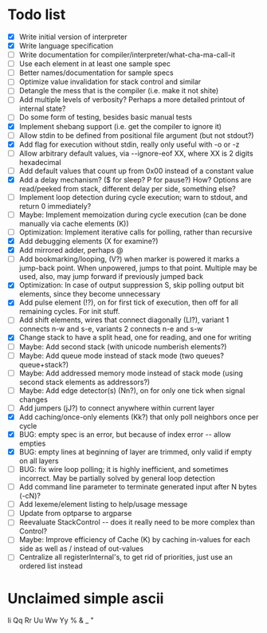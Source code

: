 # Todo list
- [x] Write initial version of interpreter
- [x] Write language specification
- [ ] Write documentation for compiler/interpreter/what-cha-ma-call-it
- [ ] Use each element in at least one sample spec
- [ ] Better names/documentation for sample specs
- [ ] Optimize value invalidation for stack control and similar
- [ ] Detangle the mess that is the compiler (i.e. make it not shite)
- [ ] Add multiple levels of verbosity? Perhaps a more detailed printout of internal state?
- [ ] Do some form of testing, besides basic manual tests
- [x] Implement shebang support (i.e. get the compiler to ignore it)
- [ ] Allow stdin to be defined from positional file argument (but not stdout?)
- [x] Add flag for execution without stdin, really only useful with -o or -z
- [ ] Allow arbitrary default values, via --ignore-eof XX, where XX is 2 digits hexadecimal
- [ ] Add default values that count up from 0x00 instead of a constant value
- [x] Add a delay mechanism? ($ for sleep? P for pause?) How? Options are read/peeked from stack, different delay per side, something else?
- [ ] Implement loop detection during cycle execution; warn to stdout, and return 0 immediately?
- [ ] Maybe: Implement memoization during cycle execution (can be done manually via cache elements (K))
- [ ] Optimization: Implement iterative calls for polling, rather than recursive
- [x] Add debugging elements (X for examine?)
- [x] Add mirrored adder, perhaps @
- [ ] Add bookmarking/looping, (V?) when marker is powered it marks a jump-back point. When unpowered, jumps to that point. Multiple may be used, also, may jump forward if previously jumped back
- [x] Optimization: In case of output suppression S, skip polling output bit elements, since they become unnecessary
- [x] Add pulse element (!?), on for first tick of execution, then off for all remaining cycles. For init stuff.
- [ ] Add shift elements, wires that connect diagonally (Ll?), variant 1 connects n-w and s-e, variants 2 connects n-e and s-w
- [x] Change stack to have a split head, one for reading, and one for writing
- [ ] Maybe: Add second stack (with unicode numberish elements?)
- [ ] Maybe: Add queue mode instead of stack mode (two queues? queue+stack?)
- [ ] Maybe: Add addressed memory mode instead of stack mode (using second stack elements as addressors?)
- [ ] Maybe: Add edge detector(s) (Nn?), on for only one tick when signal changes
- [ ] Add jumpers (jJ?) to connect anywhere within current layer
- [x] Add caching/once-only elements (Kk?) that only poll neighbors once per cycle
- [x] BUG: empty spec is an error, but because of index error -- allow empties
- [x] BUG: empty lines at beginning of layer are trimmed, only valid if empty on all layers
- [ ] BUG: fix wire loop polling; it is highly inefficient, and sometimes incorrect. May be partially solved by general loop detection
- [ ] Add command line parameter to terminate generated input after N bytes (-cN)?
- [ ] Add lexeme/element listing to help/usage message
- [ ] Update from optparse to argparse
- [ ] Reevaluate StackControl -- does it really need to be more complex than Control?
- [ ] Maybe: Improve efficiency of Cache (K) by caching in-values for each side as well as / instead of out-values
- [ ] Centralize all registerInternal's, to get rid of priorities, just use an ordered list instead

# Unclaimed simple ascii
Ii Qq Rr Uu Ww Yy % & _ "
